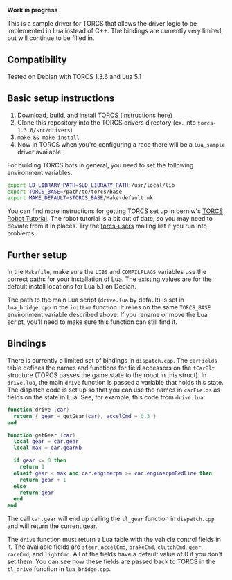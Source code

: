 **Work in progress**

This is a sample driver for TORCS that allows the driver logic to be implemented in Lua instead of C++. The bindings are
currently very limited, but will continue to be filled in.

## Compatibility

Tested on Debian with TORCS 1.3.6 and Lua 5.1

## Basic setup instructions

1. Download, build, and install TORCS (instructions [here](http://torcs.sourceforge.net/index.php?name=Sections&op=viewarticle&artid=3))
2. Clone this repository into the TORCS drivers directory (ex. into `torcs-1.3.6/src/drivers`)
3. `make && make install`
4. Now in TORCS when you're configuring a race there will be a `lua_sample` driver available.

For building TORCS bots in general, you need to set the following environment variables.

```bash
export LD_LIBRARY_PATH=$LD_LIBRARY_PATH:/usr/local/lib
export TORCS_BASE=/path/to/torcs/base
export MAKE_DEFAULT=$TORCS_BASE/Make-default.mk
```

You can find more instructions for getting TORCS set up in berniw's 
[TORCS Robot Tutorial](http://www.berniw.org/tutorials/robot/tutorial.html).
The robot tutorial is a bit out of date, so you may need to deviate from it in places. Try the
[torcs-users](http://sourceforge.net/p/torcs/mailman/torcs-users/) mailing list if you run into problems.

## Further setup

In the `Makefile`, make sure the `LIBS` and `COMPILFLAGS` variables use the correct paths for your installation of Lua.
The existing values are for the default install locations for Lua 5.1 on Debian.

The path to the main Lua script (`drive.lua` by default) is set in `lua_bridge.cpp` in the `initLua` function. It relies
on the same `TORCS_BASE` environment variable described above. If you rename or move the Lua script, you'll
need to make sure this function can still find it.

## Bindings

There is currently a limited set of bindings in `dispatch.cpp`. The `carFields` table defines the names and functions for
field accessors on the `tCarElt` structure (TORCS passes the game state to the robot in this struct). In `drive.lua`, the
main `drive` function is passed a variable that holds this state. The dispatch code is set up so that you can use the
names in `carFields` as fields on the state in Lua. See, for example, this code from `drive.lua`:

```lua
function drive (car)
  return { gear = getGear(car), accelCmd = 0.3 }
end

function getGear (car)
  local gear = car.gear
  local max = car.gearNb

  if gear <= 0 then
    return 1
  elseif gear < max and car.enginerpm >= car.enginerpmRedLine then
    return gear + 1
  else
    return gear
  end
end
```

The call `car.gear` will end up calling the `tl_gear` function in `dispatch.cpp` and will return the current gear.

The `drive` function must return a Lua table with the vehicle control fields in it. The available fields are `steer`,
`accelCmd`, `brakeCmd`, `clutchCmd`, `gear`, `raceCmd`, and `lightCmd`. All of the fields have a default value of 0 if
you don't set them. You can see how these fields are passed back to TORCS in the `tl_drive` function in `lua_bridge.cpp`.
